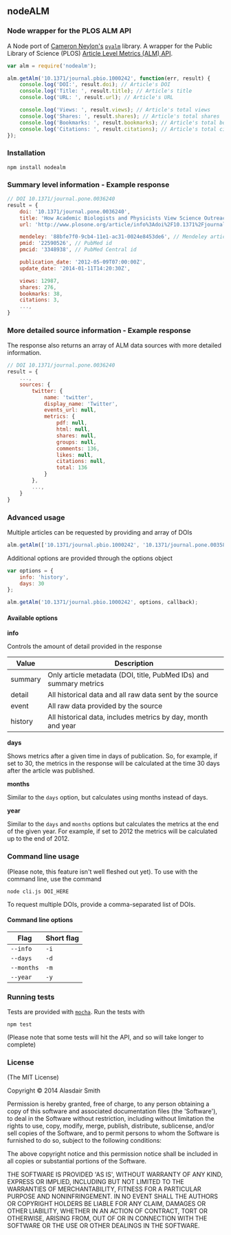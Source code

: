## nodeALM

### Node wrapper for the PLOS ALM API

A Node port of [Cameron Neylon's](http://cameronneylon.net/) [`pyalm`](http://cameronneylon.github.io/pyalm/) library. A wrapper for the Public Library of Science (PLOS) [Article Level Metrics (ALM) API](http://alm.plos.org/docs/API).

```javascript
var alm = require('nodealm');

alm.getAlm('10.1371/journal.pbio.1000242', function(err, result) {
	console.log('DOI:', result.doi); // Article's DOI
	console.log('Title: ', result.title); // Article's title
	console.log('URL: ', result.url); // Article's URL

	console.log('Views: ', result.views); // Article's total views
	console.log('Shares: ', result.shares); // Article's total shares
	console.log('Bookmarks: ', result.bookmarks); // Article's total bookmarks
	console.log('Citations: ', result.citations); // Article's total citations
});
```

### Installation

	npm install nodealm

### Summary level information - Example response

```javascript
// DOI 10.1371/journal.pone.0036240
result = {
	doi: '10.1371/journal.pone.0036240',
	title: 'How Academic Biologists and Physicists View Science Outreach',
	url: 'http://www.plosone.org/article/info%3Adoi%2F10.1371%2Fjournal.pone.0036240',

	mendeley: '88bfe7f0-9cb4-11e1-ac31-0024e8453de6', // Mendeley article id
	pmid: '22590526', // PubMed id
	pmcid: '3348938', // PubMed Central id

	publication_date: '2012-05-09T07:00:00Z',
	update_date: '2014-01-11T14:20:30Z',

	views: 12987,
	shares: 276,
	bookmarks: 38,
	citations: 3,
	...,
}
```

### More detailed source information - Example response

The response also returns an array of ALM data sources with more detailed information.

```javascript
// DOI 10.1371/journal.pone.0036240
result = {
	...,
	sources: {
		twitter: {
			name: 'twitter',
			display_name: 'Twitter',
			events_url: null,
			metrics: {
				pdf: null,
				html: null,
				shares: null,
				groups: null,
				comments: 136,
				likes: null,
				citations: null,
				total: 136
			}
		},
		...,
	}
}
```

### Advanced usage

Multiple articles can be requested by providing and array of DOIs

```javascript
alm.getAlm(['10.1371/journal.pbio.1000242', '10.1371/journal.pone.0035869'], callback);
```

Additional options are provided through the options object

```javascript
var options = {
	info: 'history',
	days: 30
};

alm.getAlm('10.1371/journal.pbio.1000242', options, callback);
```

#### Available options

__info__

Controls the amount of detail provided in the response

| Value    | Description                                                        |
| -------- | ------------------------------------------------------------------ |
| summary  | Only article metadata (DOI, title, PubMed IDs) and summary metrics |
| detail   | All historical data and all raw data sent by the source            |
| event    | All raw data provided by the source                                |
| history  | All historical data, includes metrics by day, month and year       |

__days__

Shows metrics after a given time in days of publication. So, for example, if set to 30, the metrics in the response will be calculated at the time 30 days after the article was published.

__months__

Similar to the `days` option, but calculates using months instead of days.

__year__

Similar to the `days` and `months` options but calculates the metrics at the end of the given year. For example, if set to 2012 the metrics will be calculated up to the end of 2012.

### Command line usage

(Please note, this feature isn't well fleshed out yet). To use with the command line, use the command

	node cli.js DOI_HERE

To request multiple DOIs, provide a comma-separated list of DOIs.

#### Command line options

| Flag       | Short flag    |
| ---------- | ------------- |
| `--info`   | `-i`          |
| `--days`   | `-d`          |
| `--months` | `-m`          |
| `--year`   | `-y`          |

### Running tests

Tests are provided with [`mocha`](http://visionmedia.github.io/mocha/). Run the tests with

	npm test

(Please note that some tests will hit the API, and so will take longer to complete)

### License

(The MIT License)

Copyright &copy; 2014 Alasdair Smith

Permission is hereby granted, free of charge, to any person obtaining
a copy of this software and associated documentation files (the
'Software'), to deal in the Software without restriction, including
without limitation the rights to use, copy, modify, merge, publish,
distribute, sublicense, and/or sell copies of the Software, and to
permit persons to whom the Software is furnished to do so, subject to
the following conditions:

The above copyright notice and this permission notice shall be
included in all copies or substantial portions of the Software.

THE SOFTWARE IS PROVIDED 'AS IS', WITHOUT WARRANTY OF ANY KIND,
EXPRESS OR IMPLIED, INCLUDING BUT NOT LIMITED TO THE WARRANTIES OF
MERCHANTABILITY, FITNESS FOR A PARTICULAR PURPOSE AND NONINFRINGEMENT.
IN NO EVENT SHALL THE AUTHORS OR COPYRIGHT HOLDERS BE LIABLE FOR ANY
CLAIM, DAMAGES OR OTHER LIABILITY, WHETHER IN AN ACTION OF CONTRACT,
TORT OR OTHERWISE, ARISING FROM, OUT OF OR IN CONNECTION WITH THE
SOFTWARE OR THE USE OR OTHER DEALINGS IN THE SOFTWARE.